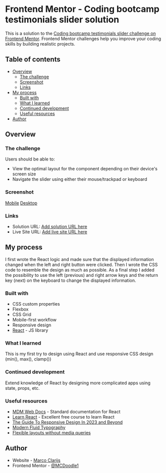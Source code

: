 # Frontend Mentor - Coding bootcamp testimonials slider solution

This is a solution to the [Coding bootcamp testimonials slider challenge on Frontend Mentor](https://www.frontendmentor.io/challenges/coding-bootcamp-testimonials-slider-4FNyLA8JL). Frontend Mentor challenges help you improve your coding skills by building realistic projects. 

## Table of contents

- [Overview](#overview)
  - [The challenge](#the-challenge)
  - [Screenshot](#screenshot)
  - [Links](#links)
- [My process](#my-process)
  - [Built with](#built-with)
  - [What I learned](#what-i-learned)
  - [Continued development](#continued-development)
  - [Useful resources](#useful-resources)
- [Author](#author)


## Overview

### The challenge

Users should be able to:

- View the optimal layout for the component depending on their device's screen size
- Navigate the slider using either their mouse/trackpad or keyboard

### Screenshot

[Mobile](https://github.com/MCDoodle1/Testimonials-Slider/blob/master/design/Testimonial%20Slider%20-%20Mobile.png?raw=true)
[Desktop](https://github.com/MCDoodle1/Testimonials-Slider/blob/master/design/Testimonial%20Slider%20-%20Desktop.png?raw=true)


### Links

- Solution URL: [Add solution URL here](https://your-solution-url.com)
- Live Site URL: [Add live site URL here](https://your-live-site-url.com)

## My process

I first wrote the React logic and made sure that the displayed information changed when the left and right button were clicked. Then I wrote the CSS code to resemble the design as much as possible. As a final step I added the possibility to use the left (previous) and right arrow keys and the return key (next) on the keyboard to change the displayed information.

### Built with

- CSS custom properties
- Flexbox
- CSS Grid
- Mobile-first workflow
- Responsive design
- [React](https://reactjs.org/) - JS library


### What I learned

This is my first try to design using React and use responsive CSS design (min(), max(), clamp()) 


### Continued development

Extend knowledge of React by designing more complicated apps using state, props, etc.


### Useful resources

- [MDM Web Docs](https://developer.mozilla.org/en-US/docs/Learn/Tools_and_testing/Client-side_JavaScript_frameworks/React_getting_started) - Standard documentation for React
- [Learn React](https://scrimba.com/learn/learnreact) - Excellent free course to learn React
- [The Guide To Responsive Design In 2023 and Beyond](https://ishadeed.com/article/responsive-design/)
- [Modern Fluid Typography](https://www.smashingmagazine.com/2022/01/modern-fluid-typography-css-clamp/)
- [Flexible layouts without media queries](https://blog.logrocket.com/flexible-layouts-without-media-queries/)


## Author

- Website - [Marco Clarijs](https://github.com/MCDoodle1)
- Frontend Mentor - [@MCDoodle1](https://www.frontendmentor.io/profile/MCDoodle1)
